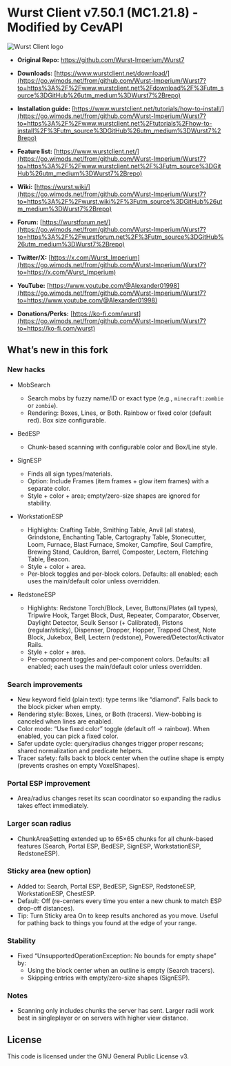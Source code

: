 # Wurst Client v7.50.1 (MC1.21.8) - Modified by CevAPI 

![Wurst Client logo](https://img.wimods.net/github.com/Wurst-Imperium/Wurst7?to=https://wurst.wiki/_media/logo/wurst_758x192.webp)

- **Original Repo:** https://github.com/Wurst-Imperium/Wurst7

- **Downloads:** [https://www.wurstclient.net/download/](https://go.wimods.net/from/github.com/Wurst-Imperium/Wurst7?to=https%3A%2F%2Fwww.wurstclient.net%2Fdownload%2F%3Futm_source%3DGitHub%26utm_medium%3DWurst7%2Brepo)

- **Installation guide:** [https://www.wurstclient.net/tutorials/how-to-install/](https://go.wimods.net/from/github.com/Wurst-Imperium/Wurst7?to=https%3A%2F%2Fwww.wurstclient.net%2Ftutorials%2Fhow-to-install%2F%3Futm_source%3DGitHub%26utm_medium%3DWurst7%2Brepo)

- **Feature list:** [https://www.wurstclient.net/](https://go.wimods.net/from/github.com/Wurst-Imperium/Wurst7?to=https%3A%2F%2Fwww.wurstclient.net%2F%3Futm_source%3DGitHub%26utm_medium%3DWurst7%2Brepo)

- **Wiki:** [https://wurst.wiki/](https://go.wimods.net/from/github.com/Wurst-Imperium/Wurst7?to=https%3A%2F%2Fwurst.wiki%2F%3Futm_source%3DGitHub%26utm_medium%3DWurst7%2Brepo)

- **Forum:** [https://wurstforum.net/](https://go.wimods.net/from/github.com/Wurst-Imperium/Wurst7?to=https%3A%2F%2Fwurstforum.net%2F%3Futm_source%3DGitHub%26utm_medium%3DWurst7%2Brepo)	

- **Twitter/X:** [https://x.com/Wurst_Imperium](https://go.wimods.net/from/github.com/Wurst-Imperium/Wurst7?to=https://x.com/Wurst_Imperium)

- **YouTube:** [https://www.youtube.com/@Alexander01998](https://go.wimods.net/from/github.com/Wurst-Imperium/Wurst7?to=https://www.youtube.com/@Alexander01998)

- **Donations/Perks:** [https://ko-fi.com/wurst](https://go.wimods.net/from/github.com/Wurst-Imperium/Wurst7?to=https://ko-fi.com/wurst)

## What’s new in this fork

### New hacks
- MobSearch
  - Search mobs by fuzzy name/ID or exact type (e.g., `minecraft:zombie` or `zombie`).
  - Rendering: Boxes, Lines, or Both. Rainbow or fixed color (default red). Box size configurable.

- BedESP
  - Chunk-based scanning with configurable color and Box/Line style.

- SignESP
  - Finds all sign types/materials.
  - Option: Include Frames (item frames + glow item frames) with a separate color.
  - Style + color + area; empty/zero-size shapes are ignored for stability.

- WorkstationESP
  - Highlights: Crafting Table, Smithing Table, Anvil (all states), Grindstone, Enchanting Table, Cartography Table, Stonecutter, Loom, Furnace, Blast Furnace, Smoker, Campfire, Soul Campfire, Brewing Stand, Cauldron, Barrel, Composter, Lectern, Fletching Table, Beacon.
  - Style + color + area.
  - Per-block toggles and per-block colors. Defaults: all enabled; each uses the main/default color unless overridden.

- RedstoneESP
  - Highlights: Redstone Torch/Block, Lever, Buttons/Plates (all types), Tripwire Hook, Target Block, Dust, Repeater, Comparator, Observer, Daylight Detector, Sculk Sensor (+ Calibrated), Pistons (regular/sticky), Dispenser, Dropper, Hopper, Trapped Chest, Note Block, Jukebox, Bell, Lectern (redstone), Powered/Detector/Activator Rails.
  - Style + color + area.
  - Per-component toggles and per-component colors. Defaults: all enabled; each uses the main/default color unless overridden.

### Search improvements
- New keyword field (plain text): type terms like “diamond”. Falls back to the block picker when empty.
- Rendering style: Boxes, Lines, or Both (tracers). View-bobbing is canceled when lines are enabled.
- Color mode: “Use fixed color” toggle (default off → rainbow). When enabled, you can pick a fixed color.
- Safer update cycle: query/radius changes trigger proper rescans; shared normalization and predicate helpers.
- Tracer safety: falls back to block center when the outline shape is empty (prevents crashes on empty VoxelShapes).

### Portal ESP improvement
- Area/radius changes reset its scan coordinator so expanding the radius takes effect immediately.

### Larger scan radius
- ChunkAreaSetting extended up to 65×65 chunks for all chunk-based features (Search, Portal ESP, BedESP, SignESP, WorkstationESP, RedstoneESP).

### Sticky area (new option)
- Added to: Search, Portal ESP, BedESP, SignESP, RedstoneESP, WorkstationESP, ChestESP.
- Default: Off (re-centers every time you enter a new chunk to match ESP drop-off distances).
- Tip: Turn Sticky area On to keep results anchored as you move. Useful for pathing back to things you found at the edge of your range.

### Stability
- Fixed “UnsupportedOperationException: No bounds for empty shape” by:
  - Using the block center when an outline is empty (Search tracers).
  - Skipping entries with empty/zero-size shapes (SignESP).

### Notes
- Scanning only includes chunks the server has sent. Larger radii work best in singleplayer or on servers with higher view distance.

## License

This code is licensed under the GNU General Public License v3. 
